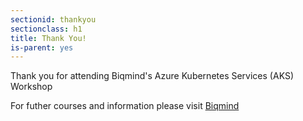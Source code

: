 ```yaml
---
sectionid: thankyou
sectionclass: h1
title: Thank You!
is-parent: yes
---
```


Thank you for attending Biqmind's Azure Kubernetes Services (AKS) Workshop

For futher courses and information please visit [Biqmind](https://www.biqmind.com)
